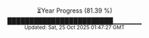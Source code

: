 <p align="center">
⏳Year Progress (81.39 %) <br>
████████████████████████▁▁▁▁▁▁ <br>
<sub>Updated: Sat, 25 Oct 2025 01:47:27 GMT</sub>
</p>

